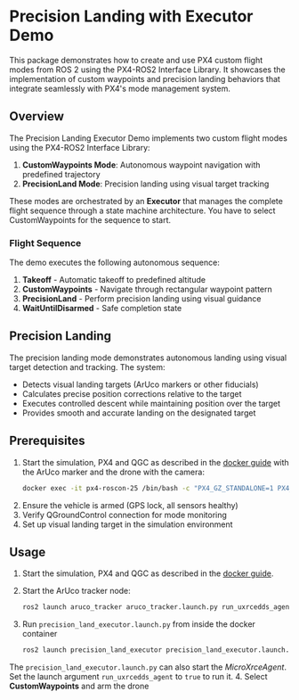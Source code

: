 # Precision Landing with Executor Demo

This package demonstrates how to create and use PX4 custom flight modes from ROS 2 using the PX4-ROS2 Interface Library. It showcases the implementation of custom waypoints and precision landing behaviors that integrate seamlessly with PX4's mode management system.

## Overview

The Precision Landing Executor Demo implements two custom flight modes using the PX4-ROS2 Interface Library:

1. **CustomWaypoints Mode**: Autonomous waypoint navigation with predefined trajectory
2. **PrecisionLand Mode**: Precision landing using visual target tracking

These modes are orchestrated by an **Executor** that manages the complete flight sequence through a state machine architecture.
You have to select CustomWaypoints for the sequence to start.

### Flight Sequence

The demo executes the following autonomous sequence:

1. **Takeoff** - Automatic takeoff to predefined altitude
2. **CustomWaypoints** - Navigate through rectangular waypoint pattern
3. **PrecisionLand** - Perform precision landing using visual guidance
4. **WaitUntilDisarmed** - Safe completion state

## Precision Landing

The precision landing mode demonstrates autonomous landing using visual target detection and tracking. The system:

- Detects visual landing targets (ArUco markers or other fiducials)
- Calculates precise position corrections relative to the target
- Executes controlled descent while maintaining position over the target
- Provides smooth and accurate landing on the designated target

## Prerequisites

1. Start the simulation, PX4 and QGC as described in the [docker guide](../../docker/README.md) with the ArUco marker and the drone with the camera:
   ```sh
   docker exec -it px4-roscon-25 /bin/bash -c "PX4_GZ_STANDALONE=1 PX4_SYS_AUTOSTART=4001 PX4_SIM_MODEL=gz_x500_mono_cam_down /home/ubuntu/px4_sitl/bin/px4 -w /home/ubuntu/px4_sitl/romfs"
   ```
2. Ensure the vehicle is armed (GPS lock, all sensors healthy)
3. Verify QGroundControl connection for mode monitoring
4. Set up visual landing target in the simulation environment

## Usage

1. Start the simulation, PX4 and QGC as described in the [docker guide](../../docker/README.md).
2. Start the ArUco tracker node:
   ```sh
   ros2 launch aruco_tracker aruco_tracker.launch.py run_uxrcedds_agent:=true
   ```
3. Run `precision_land_executor.launch.py` from inside the docker container

   ```sh
   ros2 launch precision_land_executor precision_land_executor.launch.py run_uxrcedds_agent:=true
   ```

The `precision_land_executor.launch.py` can also start the _MicroXrceAgent_. Set the launch argument `run_uxrcedds_agent` to `true` to run it.
4. Select **CustomWaypoints** and arm the drone

